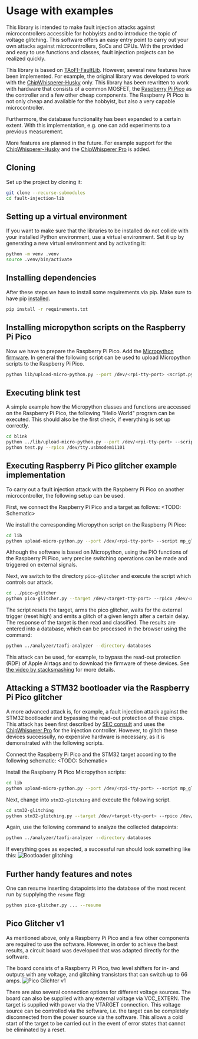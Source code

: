 # Usage with examples

This library is intended to make fault injection attacks against microcontrollers accessible for hobbyists and to introduce the topic of voltage glitching.
This software offers an easy entry point to carry out your own attacks against microcontrollers, SoCs and CPUs.
With the provided and easy to use functions and classes, fault injection projects can be realized quickly.

This library is based on [TAoFI-FaultLib](https://github.com/raelize/TAoFI-FaultLib).
However, several new features have been implemented.
For example, the original library was developed to work with the [ChipWhisperer-Husky](https://rtfm.newae.com/Capture/ChipWhisperer-Husky/) only.
This library has been rewritten to work with hardware that consists of a common MOSFET, the [Raspberry Pi Pico](https://www.raspberrypi.com/products/raspberry-pi-pico/) as the controller and a few other cheap components.
The Raspberry Pi Pico is not only cheap and available for the hobbyist, but also a very capable microcontroller.

Furthermore, the database functionality has been expanded to a certain extent.
With this implementation, e.g. one can add experiments to a previous measurement.

More features are planned in the future.
For example support for the [ChipWhisperer-Husky](https://rtfm.newae.com/Capture/ChipWhisperer-Husky/) and the [ChipWhisperer Pro](https://rtfm.newae.com/Capture/ChipWhisperer-Pro/) is added.

## Cloning

Set up the project by cloning it:
```bash
git clone --recurse-submodules
cd fault-injection-lib
```

## Setting up a virtual environment

If you want to make sure that the libraries to be installed do not collide with your installed Python environment, use a virtual environment.
Set it up by generating a new virtual environment and by activating it:
```bash
python -m venv .venv
source .venv/bin/activate
```

## Installing dependencies

After these steps we have to install some requirements via pip.
Make sure to have pip [installed](https://docs.python.org/3/library/ensurepip.html).
```bash
pip install -r requirements.txt
```

## Installing micropython scripts on the Raspberry Pi Pico

Now we have to prepare the Raspberry Pi Pico.
Add the [Micropython firmware](https://projects.raspberrypi.org/en/projects/getting-started-with-the-pico/3).
In general the following script can be used to upload Micropython scripts to the Raspberry Pi Pico.
```bash
python lib/upload-micro-python.py --port /dev/<rpi-tty-port> <script.py>
```

## Executing blink test

A simple example how the Micropython classes and functions are accessed on the Raspberry Pi Pico, the following "Hello World" program can be executed.
This should also be the first check, if everything is set up correctly.
```bash
cd blink
python ../lib/upload-micro-python.py --port /dev/<rpi-tty-port> --script mp_blink.py
python test.py --rpico /dev/tty.usbmodem11101
```

## Executing Raspberry Pi Pico glitcher example implementation

To carry out a fault injection attack with the Raspberry Pi Pico on another microcontroller, the following setup can be used.

First, we connect the Raspberry Pi Pico and a target as follows:
<TODO: Schematic>

We install the corresponding Micropython script on the Raspberry Pi Pico:
```bash
cd lib
python upload-micro-python.py --port /dev/<rpi-tty-port> --script mp_glitcher.py
```
Although the software is based on Micropython, using the PIO functions of the Raspberry Pi Pico, very precise switching operations can be made and triggered on external signals.

Next, we switch to the directory `pico-glitcher` and execute the script which controls our attack.
```bash
cd ../pico-glitcher
python pico-glitcher.py --target /dev/<target-tty-port> --rpico /dev/<rpi-tty-port> --delay 1_000 2_000 --length 100 150
```
The script resets the target, arms the pico glitcher, waits for the external trigger (reset high) and emits a glitch of a given length after a certain delay.
The response of the target is then read and classified.
The results are entered into a database, which can be processed in the browser using the command:
```bash
python ../analyzer/taofi-analyzer --directory databases
```
This attack can be used, for example, to bypass the read-out protection (RDP) of Apple Airtags and to download the firmware of these devices.
See [the video by stacksmashing](https://www.youtube.com/watch?v=_E0PWQvW-14) for more details.


## Attacking a STM32 bootloader via the Raspberry Pi Pico glitcher

A more advanced attack is, for example, a fault injection attack against the STM32 bootloader and bypassing the read-out protection of these chips.
This attack has been first described by [SEC consult](https://sec-consult.com/blog/detail/secglitcher-part-1-reproducible-voltage-glitching-on-stm32-microcontrollers/) and uses the [ChipWhisperer Pro](https://rtfm.newae.com/Capture/ChipWhisperer-Pro/) for the injection controller.
However, to glitch these devices successully, no expensive hardware is necessary, as it is demonstrated with the following scripts.

Connect the Raspberry Pi Pico and the STM32 target according to the following schematic:
<TODO: Schematic>

Install the Raspberry Pi Pico Micropython scripts:
```bash
cd lib
python upload-micro-python.py --port /dev/<rpi-tty-port> --script mp_glitcher.py
```
Next, change into `stm32-glitching` and execute the following script.
```bash
cd stm32-glitching
python stm32-glitching.py --target /dev/<target-tty-port> --rpico /dev/<rpi-tty-port> --delay 100_000 200_000 --length 100 150
```

Again, use the following command to analyze the collected datapoints:
```bash
python ../analyzer/taofi-analyzer --directory databases
```

If everything goes as expected, a successful run should look something like this:
![Bootloader glitching](https://github.com/MKesenheimer/fault-injection-library/blob/master/stm32-glitching/images/bootloader-glitching.png)


## Further handy features and notes

One can resume inserting datapoints into the database of the most recent run by supplying the `resume` flag:
```bash
python pico-glitcher.py ... --resume
```


## Pico Glitcher v1

As mentioned above, only a Raspberry Pi Pico and a few other components are required to use the software.
However, in order to achieve the best results, a circuit board was developed that was adapted directly for the software. 

The board consists of a Raspberry Pi Pico, two level shifters for in- and outputs with any voltage, and glitching transistors that can switch up to 66 amps.
![Pico Glichter v1](https://github.com/MKesenheimer/fault-injection-library/blob/master/schematics/pico-glitcher-v1.png)

There are also several connection options for different voltage sources.
The board can also be supplied with any external voltage via VCC_EXTERN.
The target is supplied with power via the VTARGET connection.
This voltage source can be controlled via the software, i.e. the target can be completely disconnected from the power source via the software.
This allows a cold start of the target to be carried out in the event of error states that cannot be eliminated by a reset.
